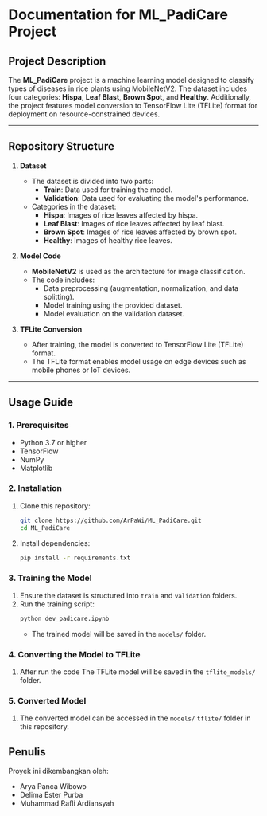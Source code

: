 # Documentation for ML_PadiCare Project

## Project Description
The **ML_PadiCare** project is a machine learning model designed to classify types of diseases in rice plants using MobileNetV2. The dataset includes four categories: **Hispa**, **Leaf Blast**, **Brown Spot**, and **Healthy**. Additionally, the project features model conversion to TensorFlow Lite (TFLite) format for deployment on resource-constrained devices.

---

## Repository Structure
1. **Dataset**
   - The dataset is divided into two parts:
     - **Train**: Data used for training the model.
     - **Validation**: Data used for evaluating the model's performance.
   - Categories in the dataset:
     - **Hispa**: Images of rice leaves affected by hispa.
     - **Leaf Blast**: Images of rice leaves affected by leaf blast.
     - **Brown Spot**: Images of rice leaves affected by brown spot.
     - **Healthy**: Images of healthy rice leaves.

2. **Model Code**
   - **MobileNetV2** is used as the architecture for image classification.
   - The code includes:
     - Data preprocessing (augmentation, normalization, and data splitting).
     - Model training using the provided dataset.
     - Model evaluation on the validation dataset.

3. **TFLite Conversion**
   - After training, the model is converted to TensorFlow Lite (TFLite) format.
   - The TFLite format enables model usage on edge devices such as mobile phones or IoT devices.

---

## Usage Guide

### 1. Prerequisites
- Python 3.7 or higher
- TensorFlow
- NumPy
- Matplotlib

### 2. Installation
1. Clone this repository:
   ```bash
   git clone https://github.com/ArPaWi/ML_PadiCare.git
   cd ML_PadiCare
   ```
2. Install dependencies:
   ```bash
   pip install -r requirements.txt
   ```

### 3. Training the Model
1. Ensure the dataset is structured into `train` and `validation` folders.
2. Run the training script:
   ```bash
   python dev_padicare.ipynb
   ```
   - The trained model will be saved in the `models/` folder.

### 4. Converting the Model to TFLite
1. After run the code The TFLite model will be saved in the `tflite_models/` folder.

### 5. Converted Model
1. The converted model can be accessed in the `models/` `tflite/` folder in this repository.

## Penulis

Proyek ini dikembangkan oleh:

- Arya Panca Wibowo
- Delima Ester Purba
- Muhammad Rafli Ardiansyah
